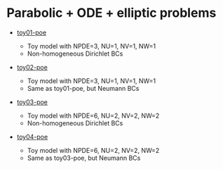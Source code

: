 Parabolic + ODE + elliptic problems
===

- [toy01-poe](./toy01-poe/toy01-poe.f)
  - Toy model with NPDE=3, NU=1, NV=1, NW=1
  - Non-homogeneous Dirichlet BCs

- [toy02-poe](./toy02-poe/toy02-poe.f)
  - Toy model with NPDE=3, NU=1, NV=1, NW=1
  - Same as toy01-poe, but Neumann BCs

- [toy03-poe](./toy03-poe/toy03-poe.f)
  - Toy model with NPDE=6, NU=2, NV=2, NW=2
  - Non-homogeneous Dirichlet BCs

- [toy04-poe](./toy04-poe/toy04-poe.f)
  - Toy model with NPDE=6, NU=2, NV=2, NW=2
  - Same as toy03-poe, but Neumann BCs
